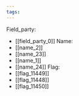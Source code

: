 ```yaml
---
tags:
---
```

Field_party:
- [[field_party_0]]
Name:
- [[name_2]]
- [[name_23]]
- [[name_1]]
- [[name_24]]
Flag:
- [[flag_11449]]
- [[flag_11448]]
- [[flag_11450]]

